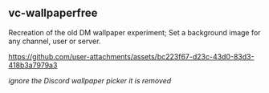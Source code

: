 ## vc-wallpaperfree

Recreation of the old DM wallpaper experiment; Set a background image for any channel, user or server.

https://github.com/user-attachments/assets/bc223f67-d23c-43d0-83d3-418b3a7979a3

*ignore the Discord wallpaper picker it is removed*
